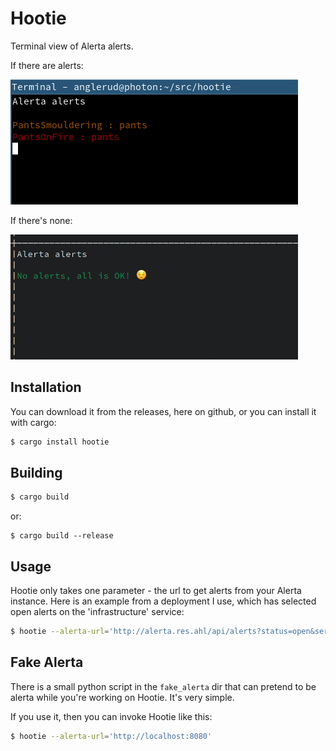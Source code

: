 # Hootie

Terminal view of Alerta alerts.

If there are alerts:

![screenshot](./hootie.png)

If there's none:

![screenshot all ok](./hootie_all_ok.png)


## Installation

You can download it from the releases, here on github, or you can install it
with cargo:

```bash
$ cargo install hootie
```


## Building

```bash
$ cargo build
```

or:

```
$ cargo build --release
```


## Usage

Hootie only takes one parameter - the url to get alerts from your Alerta
instance. Here is an example from a deployment I use, which has selected open
alerts on the 'infrastructure' service:

```bash
$ hootie --alerta-url='http://alerta.res.ahl/api/alerts?status=open&service=infrastructure'
```


## Fake Alerta

There is a small python script in the `fake_alerta` dir that can pretend to be
alerta while you're working on Hootie. It's very simple.

If you use it, then you can invoke Hootie like this:

```bash
$ hootie --alerta-url='http://localhost:8080'
```
